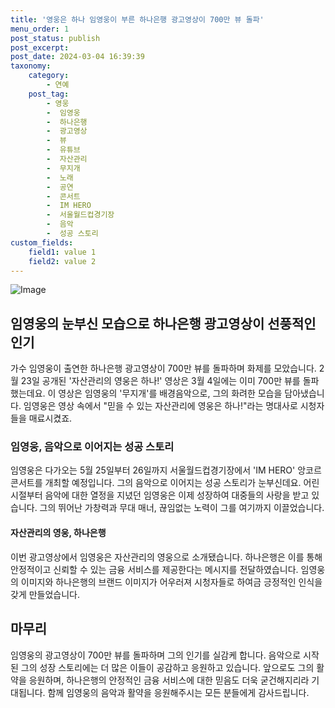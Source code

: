 ```yaml
---
title: '영웅은 하나 임영웅이 부른 하나은행 광고영상이 700만 뷰 돌파'
menu_order: 1
post_status: publish
post_excerpt: 
post_date: 2024-03-04 16:39:39
taxonomy:
    category:
        - 연예
    post_tag:
        - 영웅
        -  임영웅
        -  하나은행
        -  광고영상
        -  뷰
        -  유튜브
        -  자산관리
        -  무지개
        -  노래
        -  공연
        -  콘서트
        -  IM HERO
        -  서울월드컵경기장
        -  음악
        -  성공 스토리
custom_fields:
    field1: value 1
    field2: value 2
---
```


![Image](https://ssl.pstatic.net/mimgnews/image/108/2024/03/04/0003218392_001_20240304071601223.jpg?type=w540)

## 임영웅의 눈부신 모습으로 하나은행 광고영상이 선풍적인 인기
가수 임영웅이 출연한 하나은행 광고영상이 700만 뷰를 돌파하며 화제를 모았습니다. 2월 23일 공개된 '자산관리의 영웅은 하나!' 영상은 3월 4일에는 이미 700만 뷰를 돌파했는데요. 이 영상은 임영웅의 '무지개'를 배경음악으로, 그의 화려한 모습을 담아냈습니다. 임영웅은 영상 속에서 "믿을 수 있는 자산관리에 영웅은 하나!"라는 명대사로 시청자들을 매료시켰죠.
### 임영웅, 음악으로 이어지는 성공 스토리
임영웅은 다가오는 5월 25일부터 26일까지 서울월드컵경기장에서 'IM HERO' 앙코르 콘서트를 개최할 예정입니다. 그의 음악으로 이어지는 성공 스토리가 눈부신데요. 어린 시절부터 음악에 대한 열정을 지녔던 임영웅은 이제 성장하여 대중들의 사랑을 받고 있습니다. 그의 뛰어난 가창력과 무대 매너, 끊임없는 노력이 그를 여기까지 이끌었습니다.
#### 자산관리의 영웅, 하나은행
이번 광고영상에서 임영웅은 자산관리의 영웅으로 소개됐습니다. 하나은행은 이를 통해 안정적이고 신뢰할 수 있는 금융 서비스를 제공한다는 메시지를 전달하였습니다. 임영웅의 이미지와 하나은행의 브랜드 이미지가 어우러져 시청자들로 하여금 긍정적인 인식을 갖게 만들었습니다.
## 마무리
임영웅의 광고영상이 700만 뷰를 돌파하며 그의 인기를 실감케 합니다. 음악으로 시작된 그의 성장 스토리에는 더 많은 이들이 공감하고 응원하고 있습니다. 앞으로도 그의 활약을 응원하며, 하나은행의 안정적인 금융 서비스에 대한 믿음도 더욱 굳건해지리라 기대됩니다. 함께 임영웅의 음악과 활약을 응원해주시는 모든 분들에게 감사드립니다.
